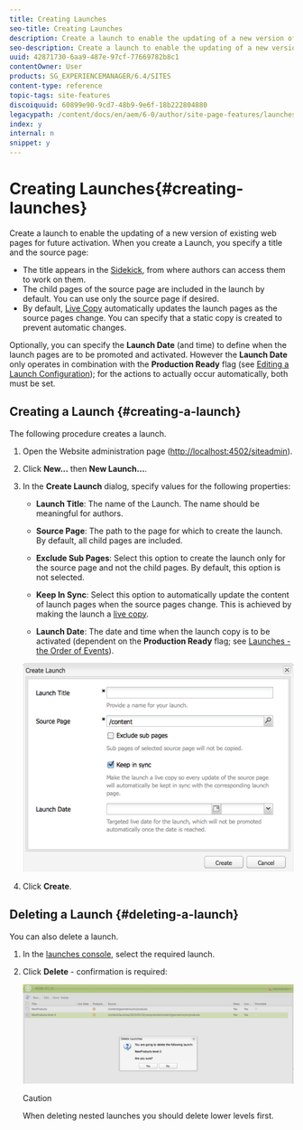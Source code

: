 ```yaml
---
title: Creating Launches
seo-title: Creating Launches
description: Create a launch to enable the updating of a new version of existing web pages for future activation. When you create a Launch, you specify a title and the source page.
seo-description: Create a launch to enable the updating of a new version of existing web pages for future activation. When you create a Launch, you specify a title and the source page.
uuid: 42871730-6aa9-487e-97cf-77669782b8c1
contentOwner: User
products: SG_EXPERIENCEMANAGER/6.4/SITES
content-type: reference
topic-tags: site-features
discoiquuid: 60899e90-9cd7-48b9-9e6f-18b222804880
legacypath: /content/docs/en/aem/6-0/author/site-page-features/launches
index: y
internal: n
snippet: y
---
```


# Creating Launches{#creating-launches}

<!--
Comment Type: remark
Last Modified By: unknown unknown (ims-author-57F1056A4CD116590A746C15@AdobeID)
Last Modified Date: 2017-12-06T04:44:08.035-0500
<p>6.2</p>
<ul>
<li>create from multiple roots</li>
<li>clone a launch from the console
<ul>
<li>os there any connection between the clone and the original launch?<br /> </li>
</ul> </li>
</ul>
-->

Create a launch to enable the updating of a new version of existing web pages for future activation. When you create a Launch, you specify a title and the source page:

* The title appears in the [Sidekick](../../../sites/classic-ui-authoring/using/author-env-basic-handling.md#sidekick), from where authors can access them to work on them.
* The child pages of the source page are included in the launch by default. You can use only the source page if desired. 
* By default, [Live Copy](../../../sites/administering/using/msm.md) automatically updates the launch pages as the source pages change. You can specify that a static copy is created to prevent automatic changes.

Optionally, you can specify the **Launch Date** (and time) to define when the launch pages are to be promoted and activated. However the **Launch Date** only operates in combination with the **Production Ready** flag (see [Editing a Launch Configuration](../../../sites/classic-ui-authoring/using/classic-launches-editing.md#editingalaunchconfiguration)); for the actions to actually occur automatically, both must be set.

## Creating a Launch {#creating-a-launch}

The following procedure creates a launch.

1. Open the Website administration page ([http://localhost:4502/siteadmin](http://localhost:4502/siteadmin)). 
1. Click **New...** then **New Launch...**.
1. In the **Create Launch** dialog, specify values for the following properties:

    * **Launch Title**: The name of the Launch. The name should be meaningful for authors.
    * **Source Page**: The path to the page for which to create the launch. By default, all child pages are included.
    * **Exclude Sub Pages**: Select this option to create the launch only for the source page and not the child pages. By default, this option is not selected.
    * **Keep In Sync**: Select this option to automatically update the content of launch pages when the source pages change. This is achieved by making the launch a [live copy](../../../sites/administering/using/msm.md).
    
    * **Launch Date**: The date and time when the launch copy is to be activated (dependent on the **Production Ready** flag; see [Launches - the Order of Events](../../../sites/authoring/using/launches.md#main-pars-title-6)).

   ![](assets/chlimage_1-111.png)

1. Click **Create**.

## Deleting a Launch {#deleting-a-launch}

You can also delete a launch.

1. In the [launches console](../../../sites/classic-ui-authoring/using/classic-launches.md), select the required launch.
1. Click **Delete** - confirmation is required:

   ![](assets/chlimage_1-112.png)

   >[!CAUTION]
   >
   >When deleting nested launches you should delete lower levels first.

